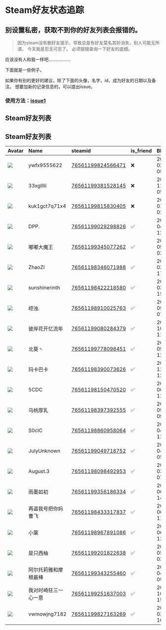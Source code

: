 # Steam好友状态追踪
## 别设置私密，获取不到你的好友列表会报错的。

> 因为steam没有删好友提示，导致总是有好友莫名其妙消失，别人可能无所谓，
> 今天我是忍无可忍了。 必须狠狠查询一下好友的底细。

应该没有人和我一样吧………………

下面就是一些例子。

如果你有别的更好的建议，除了下面的头像，名字，id，成为好友的日期以及备注。 想要加新的记录信息的，可以提出issue。

### 使用方法：[issue1](https://github.com/systemannounce/SteamFriends/issues/1)

## Steam好友列表



## Steam好友列表
| Avatar                                                                            | Name          | steamid                                                                     | is_friend   | BFD                 | removed_time        | Remark   |
|:----------------------------------------------------------------------------------|:--------------|:----------------------------------------------------------------------------|:------------|:--------------------|:--------------------|:---------|
| ![](https://avatars.steamstatic.com/fef49e7fa7e1997310d705b2a6158ff8dc1cdfeb.jpg) | ywfx9555622   | [76561199824566471](https://steamcommunity.com/profiles/76561199824566471/) | ❌           | 2025-02-27 09:33:41 | 2025-03-13 11:02:04 |          |
| ![](https://avatars.steamstatic.com/fef49e7fa7e1997310d705b2a6158ff8dc1cdfeb.jpg) | 33xglllli     | [76561199381528145](https://steamcommunity.com/profiles/76561199381528145/) | ❌           | 2024-11-21 05:53:16 | 2025-02-25 10:57:43 |          |
| ![](https://avatars.steamstatic.com/fef49e7fa7e1997310d705b2a6158ff8dc1cdfeb.jpg) | kuk1gct7q71x4 | [76561199815830405](https://steamcommunity.com/profiles/76561199815830405/) | ❌           | 2025-01-18 02:07:01 | 2025-02-25 10:57:43 |          |
| ![](https://avatars.steamstatic.com/987fb5acb4fcf23e49fe6552593f8ec09e41a9fd.jpg) | DPP.          | [76561199029298826](https://steamcommunity.com/profiles/76561199029298826/) | ✅           | 2024-04-23 12:27:34 |                     |          |
| ![](https://avatars.steamstatic.com/3604ac34b47c87e187d151f22aa17e107253ce34.jpg) | 嘟嘟大魔王         | [76561199345077262](https://steamcommunity.com/profiles/76561199345077262/) | ✅           | 2024-09-19 02:46:08 |                     |          |
| ![](https://avatars.steamstatic.com/8fc0a20125e4b7d6622e8138d28bcb7445a96ff7.jpg) | ZhaoZI        | [76561198346071988](https://steamcommunity.com/profiles/76561198346071988/) | ✅           | 2023-03-20 17:38:33 |                     |          |
| ![](https://avatars.steamstatic.com/83d2ab083eb76aebed718fd01921fbe2af2b7e35.jpg) | sunshinerinth | [76561198422218580](https://steamcommunity.com/profiles/76561198422218580/) | ✅           | 2025-03-05 15:15:19 |                     |          |
| ![](https://avatars.steamstatic.com/0996e3fd591dc1cdb61ce26916a786b3ed0bd2a2.jpg) | 崆浊.           | [76561198910025763](https://steamcommunity.com/profiles/76561198910025763/) | ✅           | 2024-09-17 07:54:42 |                     |          |
| ![](https://avatars.steamstatic.com/fef49e7fa7e1997310d705b2a6158ff8dc1cdfeb.jpg) | 彼岸花开忆流年       | [76561199080284379](https://steamcommunity.com/profiles/76561199080284379/) | ✅           | 2024-10-12 11:45:53 |                     |          |
| ![](https://avatars.steamstatic.com/bef9c4a57603fa14cc4ce934d4d4c41d2a14421d.jpg) | 北葵丶           | [76561199778098451](https://steamcommunity.com/profiles/76561199778098451/) | ✅           | 2024-09-15 12:48:30 |                     |          |
| ![](https://avatars.steamstatic.com/148ff422f2245ab66abfeabf3f7506861d6b703b.jpg) | 玛卡巴卡          | [76561198390073626](https://steamcommunity.com/profiles/76561198390073626/) | ✅           | 2023-12-20 12:56:27 |                     |          |
| ![](https://avatars.steamstatic.com/3f5e9daea59216d7fe13df4e031d3537580e5e21.jpg) | 5CDC          | [76561198150470520](https://steamcommunity.com/profiles/76561198150470520/) | ✅           | 2023-06-27 12:12:28 |                     |          |
| ![](https://avatars.steamstatic.com/44b65fa70c3df3819aa00d7b9cb13a40ac7cc2dc.jpg) | 乌桃厚乳          | [76561198397392555](https://steamcommunity.com/profiles/76561198397392555/) | ✅           | 2024-09-16 09:58:47 |                     |          |
| ![](https://avatars.steamstatic.com/10046b984996448380c191740e4e0e8902e6eded.jpg) | S0clC         | [76561198860958064](https://steamcommunity.com/profiles/76561198860958064/) | ✅           | 2024-04-27 12:57:16 |                     |          |
| ![](https://avatars.steamstatic.com/8d5aecf456aa5cefd6afd58d42985e64363ca954.jpg) | JulyUnknown   | [76561199049718752](https://steamcommunity.com/profiles/76561199049718752/) | ✅           | 2024-04-30 05:45:21 |                     |          |
| ![](https://avatars.steamstatic.com/9e0dd4dd76f23aba764a1aae67537d0595250807.jpg) | August.3      | [76561198098492953](https://steamcommunity.com/profiles/76561198098492953/) | ✅           | 2024-03-12 07:27:52 |                     |          |
| ![](https://avatars.steamstatic.com/b80c737a5dd2d0f5aeef14200ecc8923f0b863e0.jpg) | 雨墨如初          | [76561199356186334](https://steamcommunity.com/profiles/76561199356186334/) | ✅           | 2023-06-07 14:48:11 |                     |          |
| ![](https://avatars.steamstatic.com/b9a022052387ce88103945c440856e31cf052796.jpg) | 再盗我号把你妈曹飞     | [76561198433317837](https://steamcommunity.com/profiles/76561198433317837/) | ✅           | 2024-06-20 11:31:14 |                     |          |
| ![](https://avatars.steamstatic.com/a70499391eaddcbe82605986dab96fcce6f0d338.jpg) | 小葉            | [76561198967891086](https://steamcommunity.com/profiles/76561198967891086/) | ✅           | 2023-06-09 12:52:33 |                     |          |
| ![](https://avatars.steamstatic.com/76502ac8a395b6124147a3fd9ae7743119d57665.jpg) | 是只西柚          | [76561199201822638](https://steamcommunity.com/profiles/76561199201822638/) | ✅           | 2024-05-02 03:53:38 |                     |          |
| ![](https://avatars.steamstatic.com/e8f834177ba635c1d3f775bc5ed2f60bd6f195fa.jpg) | 阿尔托莉雅和摩根最棒    | [76561199343255460](https://steamcommunity.com/profiles/76561199343255460/) | ✅           | 2024-04-19 09:55:44 |                     |          |
| ![](https://avatars.steamstatic.com/4fbb65933636a63c46161fc58d75dd542eaed41f.jpg) | 我对时崎狂三一心一意    | [76561199251637003](https://steamcommunity.com/profiles/76561199251637003/) | ✅           | 2023-10-14 15:10:43 |                     |          |
| ![](https://avatars.steamstatic.com/fef49e7fa7e1997310d705b2a6158ff8dc1cdfeb.jpg) | vwmowjng7182  | [76561199827163269](https://steamcommunity.com/profiles/76561199827163269/) | ✅           | 2025-03-26 10:56:58 |                     |          |
